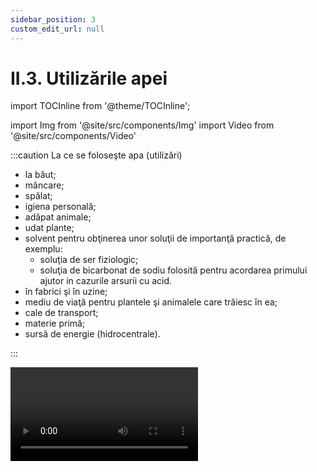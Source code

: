 ```yaml
---
sidebar_position: 3
custom_edit_url: null
---
```


# II.3. Utilizările apei



import TOCInline from '@theme/TOCInline';

<TOCInline toc={toc} />




import Img from '@site/src/components/Img'
import Video from '@site/src/components/Video'






:::caution La ce se foloseşte apa (utilizări)

- la băut;
- mâncare;
- spălat;
- igiena personală;
- adăpat animale;
- udat plante;
- solvent pentru obţinerea unor soluţii de importanţă practică, de exemplu: 
  - soluţia de ser fiziologic;
  - soluţia de bicarbonat de sodiu folosită pentru acordarea primului ajutor in cazurile arsurii cu acid.
- în fabrici şi în uzine;
- mediu de viaţă pentru plantele şi animalele care trăiesc în ea;
- cale de transport;
- materie primă;
- sursă de energie (hidrocentrale).




:::






<Video src="https://www.youtube.com/embed/1pMV0Kcb-yk" lazy={false} />


<br></br>




**Cum explicăm spălarea pe mâini și a rufelor**


Apa singură nu poate să îndepărteze murdăria de pe mâini sau rufe.
 
Săpunul (detergentul) scade forța de coeziune (de atragere) dintre moleculele de apă și micșorează particulele de murdărie cu grăsimi. Așa săpunul/detergentul îndepărtează murdăria de pe mâini/rufe și o împrăștie în apă, departe de obiectul spălat.


<br></br>
<br></br>





